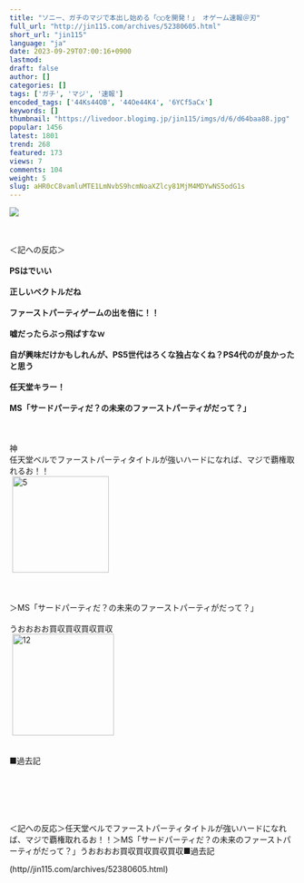 ```yaml
---
title: "ソニー、ガチのマジで本出し始める「◯◯を開発！」 オゲーム速報＠刃"
full_url: "http://jin115.com/archives/52380605.html"
short_url: "jin115"
language: "ja"
date: 2023-09-29T07:00:16+0900
lastmod: 
draft: false
author: []
categories: []
tags: ['ガチ', 'マジ', '速報']
encoded_tags: ['44Ks44OB', '44Oe44K4', '6YCf5aCx']
keywords: []
thumbnail: "https://livedoor.blogimg.jp/jin115/imgs/d/6/d64baa88.jpg"
popular: 1456
latest: 1801
trend: 268
featured: 173
views: 7
comments: 104
weight: 5
slug: aHR0cC8vamluMTE1LmNvbS9hcmNoaXZlcy81MjM4MDYwNS5odG1s
---
```


![](https://livedoor.blogimg.jp/jin115/imgs/d/6/d64baa88.jpg)

<div><a name='more'></a> <br> <br> ＜記への反応＞<br> <br> <b>PSはでいい</b><br> <br> <b>正しいベクトルだね</b><br> <br> <b>ファーストパーティゲームの出を倍に！！</b><br> <br> <b>嘘だったらぶっ飛ばすなｗ</b><br> <br> <b>自が興味だけかもしれんが、PS5世代はろくな独占なくね？PS4代のが良かったと思う</b><br> <br> <b>任天堂キラー！</b><br> <br> <b>MS「サードパーティだ？の未来のファーストパーティがだって？」</b><br> <br> <br> <br> 神<br> 任天堂ベルでファーストパーティタイトルが強いハードになれば、マジで覇権取れるお！！<br> <img src='https//livedoor.blogimg.jp/jin115/imgs/6/f/6f1c4a40.gif' alt='5' width='170' border='0' hspace='5' class='pict'><br> <br> <br> <br> ＞MS「サードパーティだ？の未来のファーストパーティがだって？」<br> <br> うおおおお買収買収買収買収<br> <img src='https//livedoor.blogimg.jp/jin115/imgs/e/4/e41878d7.gif' alt='12' width='179' border='0' hspace='5' class='pict'><br> <br> <br> ■過去記<br> <br> <br> <br> <br> <br> <p>＜記への反応＞任天堂ベルでファーストパーティタイトルが強いハードになれば、マジで覇権取れるお！！＞MS「サードパーティだ？の未来のファーストパーティがだって？」うおおおお買収買収買収買収■過去記</p></div>

(http//jin115.com/archives/52380605.html)
